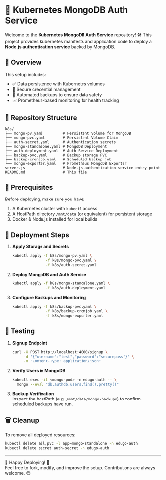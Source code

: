 # 🚀 Kubernetes MongoDB Auth Service

Welcome to the **Kubernetes MongoDB Auth Service** repository! 🛠️ This project provides Kubernetes manifests and application code to deploy a **Node.js authentication service** backed by MongoDB.

## 📜 Overview

This setup includes:

- ✅ Data persistence with Kubernetes volumes
- 🔐 Secure credential management
- 🔄 Automated backups to ensure data safety
- 📈 Prometheus-based monitoring for health tracking

## 📂 Repository Structure

```text
k8s/
├── mongo-pv.yaml         # Persistent Volume for MongoDB
├── mongo-pvc.yaml        # Persistent Volume Claim
├── auth-secret.yaml      # Authentication secrets
├── mongo-standalone.yaml # MongoDB Deployment
├── auth-deployment.yaml  # Auth Service Deployment
├── backup-pvc.yaml       # Backup storage PVC
├── backup-cronjob.yaml   # Scheduled backup job
└── mongo-exporter.yaml   # Prometheus MongoDB Exporter
server.js                 # Node.js authentication service entry point
README.md                 # This file
```

## 🔧 Prerequisites

Before deploying, make sure you have:

1. A Kubernetes cluster with `kubectl` access
2. A HostPath directory `/mnt/data` (or equivalent) for persistent storage
3. Docker & Node.js installed for local builds

## 🚀 Deployment Steps

1. **Apply Storage and Secrets**

   ```bash
   kubectl apply -f k8s/mongo-pv.yaml \
                  -f k8s/mongo-pvc.yaml \
                  -f k8s/auth-secret.yaml
   ```

2. **Deploy MongoDB and Auth Service**

   ```bash
   kubectl apply -f k8s/mongo-standalone.yaml \
                  -f k8s/auth-deployment.yaml
   ```

3. **Configure Backups and Monitoring**
   ```bash
   kubectl apply -f k8s/backup-pvc.yaml \
                  -f k8s/backup-cronjob.yaml \
                  -f k8s/mongo-exporter.yaml
   ```

## 🧪 Testing

1. **Signup Endpoint**

   ```bash
   curl -X POST http://localhost:4000/signup \
        -d '{"username":"test","password":"securepass"}' \
        -H "Content-Type: application/json"
   ```

2. **Verify Users in MongoDB**

   ```bash
   kubectl exec -it <mongo-pod> -n edugo-auth -- \
     mongo --eval "db.authdb.users.find().pretty()"
   ```

3. **Backup Verification**  
   Inspect the hostPath (e.g. `/mnt/data/mongo-backups`) to confirm scheduled backups have run.

## 🗑️ Cleanup

To remove all deployed resources:

```bash
kubectl delete all,pvc -l app=mongo-standalone -n edugo-auth
kubectl delete secret auth-secret -n edugo-auth
```

---

🎉 Happy Deploying! 🚀  
Feel free to fork, modify, and improve the setup. Contributions are always welcome. 😊
